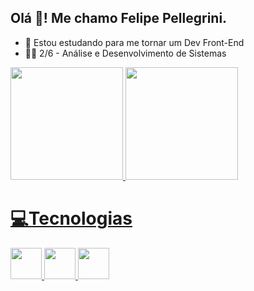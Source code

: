 ## Olá 👋! Me chamo Felipe Pellegrini.

- 📘 Estou estudando para me tornar um Dev Front-End
- 👨‍💻 2/6 - Análise e Desenvolvimento de Sistemas

<div>
  <a href="https://github.com/FelipeGPellegrini">
  <img height="180em" src="https://github-readme-stats.vercel.app/api?username=FelipeGPellegrini&theme=radical">
  <img height="180em" src="https://github-readme-stats.vercel.app/api/top-langs/?username=FelipeGPellegrini&theme=radical">
</div>

<h1>💻Tecnologias</h1>
  <div>
     <img width="50px"  src="https://cdn.jsdelivr.net/gh/devicons/devicon/icons/html5/html5-original.svg">
     <img width="50px"  src="https://cdn.jsdelivr.net/gh/devicons/devicon/icons/css3/css3-original.svg">
     <img width="50px"  src="https://cdn.jsdelivr.net/gh/devicons/devicon/icons/javascript/javascript-original.svg">
  </div>

